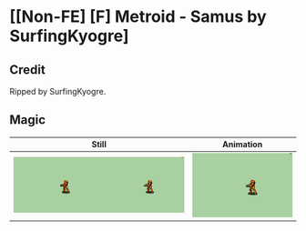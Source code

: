 # [\[Non-FE\] \[F\] Metroid - Samus by SurfingKyogre]

## Credit

Ripped by SurfingKyogre.

## Magic

| Still | Animation |
| :---: | :-------: |
| ![Magic still](./Magic_000.png) | ![Magic animation](./Magic.gif) |
